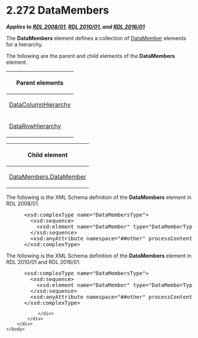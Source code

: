 <html dir="LTR" xmlns:mshelp="http://msdn.microsoft.com/mshelp" xmlns:ddue="http://ddue.schemas.microsoft.com/authoring/2003/5" xmlns:xlink="http://www.w3.org/1999/xlink" xmlns:tool="http://www.microsoft.com/tooltip">
    <head>
        <meta http-equiv="Content-Type" content="text/html; CHARSET=utf-8"></meta>
        <meta name="save" content="history"></meta>
        <title>2.272 DataMembers</title>
        <xml>
            <mshelp:toctitle title="2.272 DataMembers"></mshelp:toctitle>
            <mshelp:rltitle title="[MS-RDL]: DataMembers"></mshelp:rltitle>
            <mshelp:keyword index="A" term="e5cec511-d255-4e1c-8deb-a23c214ca8b9"></mshelp:keyword>
            <mshelp:attr name="DCSext.ContentType" value="open specification"></mshelp:attr>
            <mshelp:attr name="AssetID" value="e5cec511-d255-4e1c-8deb-a23c214ca8b9"></mshelp:attr>
            <mshelp:attr name="TopicType" value="kbRef"></mshelp:attr>
            <mshelp:attr name="DCSext.Title" value="[MS-RDL]: DataMembers" />
        </xml>
    </head>
    <body>
        <div id="header">
            <h1 class="heading">2.272 DataMembers</h1>
        </div>
        <div id="mainSection">
            <div id="mainBody">
                <div id="allHistory" class="saveHistory"></div>
                <div id="sectionSection0" class="section" name="collapseableSection">
                    

<p><b><i>Applies to </i></b><a href="1e855f94-4617-47e4-b89e-0856c6cb420f.md"><b><i>RDL 2008/01</i></b></a><b><i>,
</i></b><a href="3428e690-a348-4ec7-8a6a-8efb42d2cdee.md"><b><i>RDL 2010/01</i></b></a><b><i>,
and </i></b><a href="52ce3983-2bfc-4e72-9359-42aaf5fe4509.md"><b><i>RDL 2016/01</i></b></a></p>

<p>The <b>DataMembers</b> element defines a collection of <a href="f2f4d9bc-64dc-47dd-9515-c3f4e610af44.md">DataMember</a> elements for a
hierarchy.</p>

<p>The following are the parent and child elements of the <b>DataMembers</b>
element. </p>

<table>
 <thead>
  <tr>
   <th>
   <p>Parent elements</p>
   </th>
  </tr>
 </thead>
 <tr>
  <td>
  <p><a href="b07a8118-c24f-4e21-bc8b-9640d40efa1e.md">DataColumnHierarchy</a></p>
  </td>
 </tr>
 <tr>
  <td>
  <p><a href="809153e0-642a-45a2-b3ae-5c17c5cd03d1.md">DataRowHierarchy</a></p>
  </td>
 </tr>
</table>

<p> </p>

<table>
 <thead>
  <tr>
   <th>
   <p>Child element</p>
   </th>
  </tr>
 </thead>
 <tr>
  <td>
  <p><a href="de35adeb-1f8d-4910-be01-52c34114ef8b.md">DataMembers.DataMember</a></p>
  </td>
 </tr>
</table>

<p>The following is the XML Schema definition of the <b>DataMembers</b>
element in RDL 2008/01.</p>

<dl>
<dd>
<div><pre> &lt;xsd:complexType name=&quot;DataMembersType&quot;&gt;
   &lt;xsd:sequence&gt;
     &lt;xsd:element name=&quot;DataMember&quot; type=&quot;DataMemberType&quot; maxOccurs=&quot;unbounded&quot; /&gt;
   &lt;/xsd:sequence&gt;
   &lt;xsd:anyAttribute namespace=&quot;##other&quot; processContents=&quot;skip&quot; /&gt;
 &lt;/xsd:complexType&gt;
</pre></div>
</dd></dl>

<p>The following is the XML Schema definition of the <b>DataMembers</b>
element in RDL 2010/01 and RDL 2016/01.</p>

<dl>
<dd>
<div><pre> &lt;xsd:complexType name=&quot;DataMembersType&quot;&gt;
   &lt;xsd:sequence&gt;
     &lt;xsd:element name=&quot;DataMember&quot; type=&quot;DataMemberType&quot; maxOccurs=&quot;unbounded&quot; /&gt;
   &lt;/xsd:sequence&gt;
   &lt;xsd:anyAttribute namespace=&quot;##other&quot; processContents=&quot;lax&quot; /&gt;
 &lt;/xsd:complexType&gt;
</pre></div>
</dd></dl>


                </div>
            </div>
        </div>
    </body>
</html>